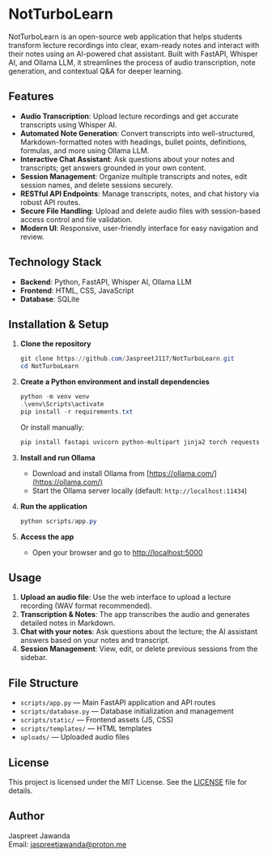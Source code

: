 
# NotTurboLearn

NotTurboLearn is an open-source web application that helps students transform lecture recordings into clear, exam-ready notes and interact with their notes using an AI-powered chat assistant. Built with FastAPI, Whisper AI, and Ollama LLM, it streamlines the process of audio transcription, note generation, and contextual Q&A for deeper learning.

## Features

- **Audio Transcription**: Upload lecture recordings and get accurate transcripts using Whisper AI.
- **Automated Note Generation**: Convert transcripts into well-structured, Markdown-formatted notes with headings, bullet points, definitions, formulas, and more using Ollama LLM.
- **Interactive Chat Assistant**: Ask questions about your notes and transcripts; get answers grounded in your own content.
- **Session Management**: Organize multiple transcripts and notes, edit session names, and delete sessions securely.
- **RESTful API Endpoints**: Manage transcripts, notes, and chat history via robust API routes.
- **Secure File Handling**: Upload and delete audio files with session-based access control and file validation.
- **Modern UI**: Responsive, user-friendly interface for easy navigation and review.

## Technology Stack

- **Backend**: Python, FastAPI, Whisper AI, Ollama LLM
- **Frontend**: HTML, CSS, JavaScript
- **Database**: SQLite

## Installation & Setup

1. **Clone the repository**
	```powershell
	git clone https://github.com/JaspreetJ117/NotTurboLearn.git
	cd NotTurboLearn
	```

2. **Create a Python environment and install dependencies**
	```powershell
	python -m venv venv
	.\venv\Scripts\activate
	pip install -r requirements.txt
	```
	
	Or install manually:
	```powershell
	pip install fastapi uvicorn python-multipart jinja2 torch requests whisper
	```

3. **Install and run Ollama**
	- Download and install Ollama from [https://ollama.com/](https://ollama.com/)
	- Start the Ollama server locally (default: `http://localhost:11434`)

4. **Run the application**
	```powershell
	python scripts/app.py
	```

5. **Access the app**
	- Open your browser and go to [http://localhost:5000](http://localhost:5000)

## Usage

1. **Upload an audio file**: Use the web interface to upload a lecture recording (WAV format recommended).
2. **Transcription & Notes**: The app transcribes the audio and generates detailed notes in Markdown.
3. **Chat with your notes**: Ask questions about the lecture; the AI assistant answers based on your notes and transcript.
4. **Session Management**: View, edit, or delete previous sessions from the sidebar.

## File Structure

- `scripts/app.py` — Main FastAPI application and API routes
- `scripts/database.py` — Database initialization and management
- `scripts/static/` — Frontend assets (JS, CSS)
- `scripts/templates/` — HTML templates
- `uploads/` — Uploaded audio files

## License

This project is licensed under the MIT License. See the [LICENSE](LICENSE) file for details.

## Author

Jaspreet Jawanda  
Email: jaspreetjawanda@proton.me
